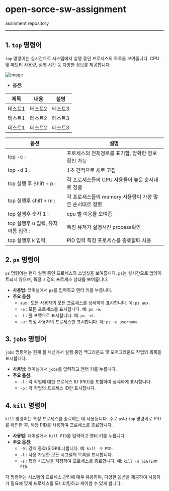 # open-sorce-sw-assignment
assinment repository

___

## 1. `top` 명령어
`top` 명령어는 실시간으로 시스템에서 실행 중인 프로세스의 목록을 보여줍니다. CPU 및 메모리 사용량, 실행 시간 등 다양한 정보를 제공합니다.

![image](https://img1.daumcdn.net/thumb/R1280x0/?scode=mtistory2&fname=https%3A%2F%2Fblog.kakaocdn.net%2Fdn%2FddHQnx%2FbtqEFEw62PN%2F0kcwA8LSu0rpqL15oKURqK%2Fimg.png)

- **옵션**:

|제목|내용|설명|
|------|---|---|
|테스트1|테스트2|테스트3|
|테스트1|테스트2|테스트3|
|테스트1|테스트2|테스트3|




|옵션|설명|
|-------------|--------------|
|top -c :| 프로세스의 전체경로를 표기함, 정확한 정보 확인 가능|
|top -d 1 :| 1초 간격으로 새로 고침|
|top 실행 후 Shift + p :|  각 프로세스들의 CPU 사용률이 높은 순서대로 정렬|
|top 실행후 shift + m :| 각 프로세스들의 memory 사용량이 가장 많은 순서대로 정렬|
|top 실행후 숫자 1 :| cpu 별 이용률 보여줌|
|top 실행후 u 입력, 유저이름 입력 :| 특정 유저가 실행시킨 process확인|
|top 실행후 k 입력,| PID 입력 특정 프로세스를 종료할때 사용|


## 2. `ps` 명령어
`ps` 명령어는 현재 실행 중인 프로세스의 스냅샷을 보여줍니다. `ps`는 실시간으로 업데이트되지 않으며, 특정 시점의 프로세스 상태를 보여줍니다.

- **사용법**: 터미널에서 `ps`를 입력하고 엔터 키를 누릅니다.
- **주요 옵션**:
  - `aux` : 모든 사용자의 모든 프로세스를 상세하게 표시합니다. 예: `ps aux`.
  - `-e` : 모든 프로세스를 표시합니다. 예: `ps -e`.
  - `-f` : 풀 포맷으로 표시합니다. 예: `ps -ef`.
  - `-u` : 특정 사용자의 프로세스만 표시합니다. 예: `ps -u username`.

## 3. `jobs` 명령어
`jobs` 명령어는 현재 셸 세션에서 실행 중인 백그라운드 및 포어그라운드 작업의 목록을 표시합니다.

- **사용법**: 터미널에서 `jobs`를 입력하고 엔터 키를 누릅니다.
- **주요 옵션**:
  - `-l` : 각 작업에 대한 프로세스 ID (PID)를 포함하여 상세하게 표시합니다.
  - `-p` : 각 작업의 프로세스 ID만 표시합니다.

## 4. `kill` 명령어
`kill` 명령어는 특정 프로세스를 종료하는 데 사용됩니다. 주로 `ps`나 `top` 명령어로 PID를 확인한 후, 해당 PID를 사용하여 프로세스를 종료합니다.

- **사용법**: 터미널에서 `kill PID`를 입력하고 엔터 키를 누릅니다.
- **주요 옵션**:
  - `-9` : 강제 종료(SIGKILL)합니다. 예: `kill -9 PID`.
  - `-l` : 사용 가능한 모든 시그널의 목록을 표시합니다.
  - `-s` : 특정 시그널을 지정하여 프로세스를 종료합니다. 예: `kill -s SIGTERM PID`.

각 명령어는 시스템의 프로세스 관리에 매우 유용하며, 다양한 옵션을 제공하여 사용자가 필요에 맞게 프로세스를 모니터링하고 제어할 수 있게 합니다.

